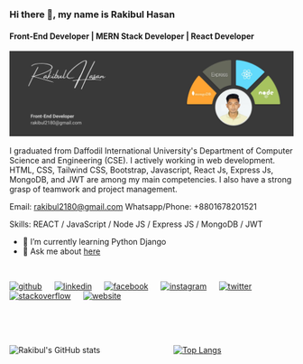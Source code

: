 ### Hi there 👋, my name is Rakibul Hasan
#### Front-End Developer | MERN Stack Developer | React Developer
![Front-End Developer | MERN Stack Developer | React Developer](https://github.com/rakibul-cse-diu/rakibul-cse-diu/blob/main/Rakibul%20Hasan.jpg)

I graduated from Daffodil International University's Department of Computer Science and Engineering (CSE). I actively working in web development. HTML, CSS, Tailwind CSS, Bootstrap, Javascript, React Js, Express Js, MongoDB, and JWT are among my main competencies. I also have a strong grasp of teamwork and project management.

Email: rakibul2180@gmail.com
Whatsapp/Phone: +8801678201521

Skills: REACT / JavaScript / Node JS / Express JS / MongoDB / JWT
- 🌱 I’m currently learning Python Django 
- 💬 Ask me about [here](https://github.com/rakibul-cse-diu/rakibul-cse-diu/issues) 
</br>

[<img src='https://img.icons8.com/clouds/100/000000/github.png' alt='github' height='40'>](https://github.com/rakibul-cse-diu) &emsp; [<img src='https://img.icons8.com/fluency/48/000000/linkedin-circled.png' alt='linkedin' height='40'>](/https://www.linkedin.com/in/md-rakibul-hasan-241b80233/) &emsp; [<img src='https://img.icons8.com/color/48/000000/facebook-new.png' alt='facebook' height='40'>](https://web.facebook.com/r.hasanridoy) &emsp; [<img src='https://img.icons8.com/color/48/000000/instagram-new--v1.png' alt='instagram' height='40'>](https://www.instagram.com/hridoy_85/) &emsp; [<img src='https://img.icons8.com/color/48/000000/twitter--v1.png' alt='twitter' height='40'>](https://twitter.com/hridoy85_) &emsp; [<img src='https://img.icons8.com/fluency/48/000000/stackexchange.png' alt='stackoverflow' height='40'>](https://stackoverflow.com/users/18982955/md-rakibul-hasan) &emsp; [<img src='https://img.icons8.com/color/48/000000/web.png' alt='website' height='40'>](https://rakibulhasan-portfolio.netlify.app/)  


 </br>
 </br>
 </br>

![Rakibul's GitHub stats](https://github-readme-stats.vercel.app/api?username=rakibul-cse-diu&show_icons=true&theme=radical) &emsp;&emsp;&emsp;&emsp;&emsp;&emsp;&emsp;&emsp;&emsp;[![Top Langs](https://github-readme-stats.vercel.app/api/top-langs/?username=rakibul-cse-diu&layout=compact)](https://github.com/rakibul-cse-diu/github-readme-stats)
